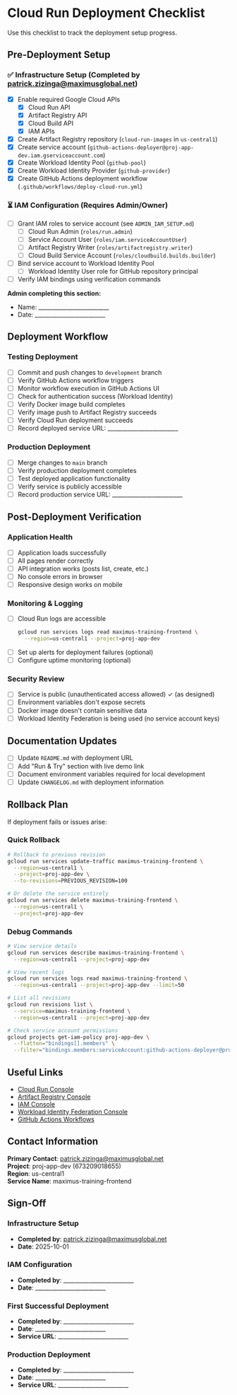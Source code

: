 # Cloud Run Deployment Checklist

Use this checklist to track the deployment setup progress.

## Pre-Deployment Setup

### ✅ Infrastructure Setup (Completed by patrick.zizinga@maximusglobal.net)

- [x] Enable required Google Cloud APIs
  - [x] Cloud Run API
  - [x] Artifact Registry API
  - [x] Cloud Build API
  - [x] IAM APIs
- [x] Create Artifact Registry repository (`cloud-run-images` in `us-central1`)
- [x] Create service account (`github-actions-deployer@proj-app-dev.iam.gserviceaccount.com`)
- [x] Create Workload Identity Pool (`github-pool`)
- [x] Create Workload Identity Provider (`github-provider`)
- [x] Create GitHub Actions deployment workflow (`.github/workflows/deploy-cloud-run.yml`)

### ⏳ IAM Configuration (Requires Admin/Owner)

- [ ] Grant IAM roles to service account (see `ADMIN_IAM_SETUP.md`)
  - [ ] Cloud Run Admin (`roles/run.admin`)
  - [ ] Service Account User (`roles/iam.serviceAccountUser`)
  - [ ] Artifact Registry Writer (`roles/artifactregistry.writer`)
  - [ ] Cloud Build Service Account (`roles/cloudbuild.builds.builder`)
- [ ] Bind service account to Workload Identity Pool
  - [ ] Workload Identity User role for GitHub repository principal
- [ ] Verify IAM bindings using verification commands

**Admin completing this section:**
- Name: _________________________
- Date: _________________________

## Deployment Workflow

### Testing Deployment

- [ ] Commit and push changes to `development` branch
- [ ] Verify GitHub Actions workflow triggers
- [ ] Monitor workflow execution in GitHub Actions UI
- [ ] Check for authentication success (Workload Identity)
- [ ] Verify Docker image build completes
- [ ] Verify image push to Artifact Registry succeeds
- [ ] Verify Cloud Run deployment succeeds
- [ ] Record deployed service URL: _________________________

### Production Deployment

- [ ] Merge changes to `main` branch
- [ ] Verify production deployment completes
- [ ] Test deployed application functionality
- [ ] Verify service is publicly accessible
- [ ] Record production service URL: _________________________

## Post-Deployment Verification

### Application Health

- [ ] Application loads successfully
- [ ] All pages render correctly
- [ ] API integration works (posts list, create, etc.)
- [ ] No console errors in browser
- [ ] Responsive design works on mobile

### Monitoring & Logging

- [ ] Cloud Run logs are accessible
  ```bash
  gcloud run services logs read maximus-training-frontend \
    --region=us-central1 --project=proj-app-dev
  ```
- [ ] Set up alerts for deployment failures (optional)
- [ ] Configure uptime monitoring (optional)

### Security Review

- [ ] Service is public (unauthenticated access allowed) ✓ (as designed)
- [ ] Environment variables don't expose secrets
- [ ] Docker image doesn't contain sensitive data
- [ ] Workload Identity Federation is being used (no service account keys)

## Documentation Updates

- [ ] Update `README.md` with deployment URL
- [ ] Add "Run & Try" section with live demo link
- [ ] Document environment variables required for local development
- [ ] Update `CHANGELOG.md` with deployment information

## Rollback Plan

If deployment fails or issues arise:

### Quick Rollback

```bash
# Rollback to previous revision
gcloud run services update-traffic maximus-training-frontend \
  --region=us-central1 \
  --project=proj-app-dev \
  --to-revisions=PREVIOUS_REVISION=100

# Or delete the service entirely
gcloud run services delete maximus-training-frontend \
  --region=us-central1 \
  --project=proj-app-dev
```

### Debug Commands

```bash
# View service details
gcloud run services describe maximus-training-frontend \
  --region=us-central1 --project=proj-app-dev

# View recent logs
gcloud run services logs read maximus-training-frontend \
  --region=us-central1 --project=proj-app-dev --limit=50

# List all revisions
gcloud run revisions list \
  --service=maximus-training-frontend \
  --region=us-central1 --project=proj-app-dev

# Check service account permissions
gcloud projects get-iam-policy proj-app-dev \
  --flatten="bindings[].members" \
  --filter="bindings.members:serviceAccount:github-actions-deployer@proj-app-dev.iam.gserviceaccount.com"
```

## Useful Links

- [Cloud Run Console](https://console.cloud.google.com/run?project=proj-app-dev)
- [Artifact Registry Console](https://console.cloud.google.com/artifacts?project=proj-app-dev)
- [IAM Console](https://console.cloud.google.com/iam-admin?project=proj-app-dev)
- [Workload Identity Federation Console](https://console.cloud.google.com/iam-admin/workload-identity-pools?project=proj-app-dev)
- [GitHub Actions Workflows](https://github.com/Maximus-Technologies-Uganda/maximus-training-patrick-mirror/actions)

## Contact Information

**Primary Contact**: patrick.zizinga@maximusglobal.net  
**Project**: proj-app-dev (673209018655)  
**Region**: us-central1  
**Service Name**: maximus-training-frontend

## Sign-Off

### Infrastructure Setup
- **Completed by**: patrick.zizinga@maximusglobal.net
- **Date**: 2025-10-01

### IAM Configuration
- **Completed by**: _________________________
- **Date**: _________________________

### First Successful Deployment
- **Completed by**: _________________________
- **Date**: _________________________
- **Service URL**: _________________________

### Production Deployment
- **Completed by**: _________________________
- **Date**: _________________________
- **Service URL**: _________________________


